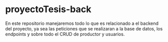 # proyectoTesis-back

En este repositorio manejaremos todo lo que es relacionado a el backend del proyecto, ya sea las peticiones que se realizaran a la base de datos, los endpoints y sobre todo el CRUD de productor y usuarios.
